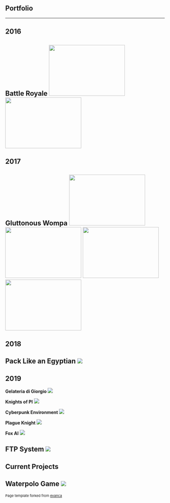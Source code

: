 ## Portfolio
---
## 2016
**Battle Royale**
<img src="images/dummy_thumbnail.jpg" width="240" height="160"/>
<img src="images/dummy_thumbnail.jpg" width="240" height="160"/>
---

## 2017
**Gluttonous Wompa**
<img src="images/dummy_thumbnail.jpg" width="240" height="160"/>
<img src="images/dummy_thumbnail.jpg" width="240" height="160"/>
<img src="images/dummy_thumbnail.jpg" width="240" height="160"/>
<img src="images/dummy_thumbnail.jpg" width="240" height="160"/>
---

## 2018
**Pack Like an Egyptian**
<img src="images/dummy_thumbnail.jpg?raw=true"/>
---

## 2019
**Gelateria di Giorgio**
<img src="images/dummy_thumbnail.jpg?raw=true"/>

**Knights of PI**
<img src="images/dummy_thumbnail.jpg?raw=true"/>

**Cyberpunk Environment**
<img src="images/dummy_thumbnail.jpg?raw=true"/>

**Plague Knight**
<img src="images/dummy_thumbnail.jpg?raw=true"/>

**Fox AI**
<img src="images/dummy_thumbnail.jpg?raw=true"/>

**FTP System**
<img src="images/dummy_thumbnail.jpg?raw=true"/>
---

## Current Projects
**Waterpolo Game**
<img src="images/dummy_thumbnail.jpg?raw=true"/>
---
<p style="font-size:11px">Page template forked from <a href="https://github.com/evanca/quick-portfolio">evanca</a></p>
<!-- Remove above link if you don't want to attibute -->